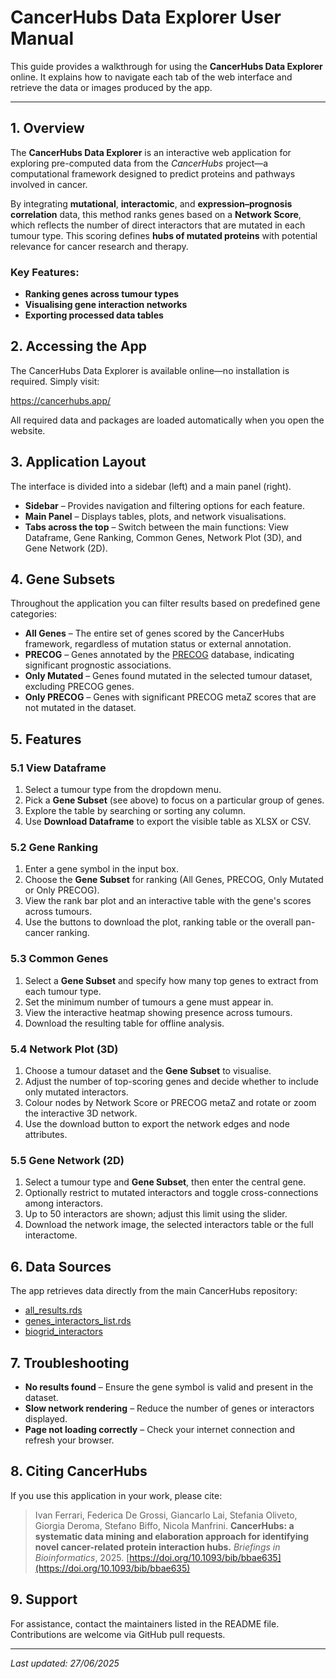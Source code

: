 # CancerHubs Data Explorer User Manual

This guide provides a walkthrough for using the **CancerHubs Data Explorer** online. It explains how to navigate each tab of the web interface and retrieve the data or images produced by the app.

---

## 1. Overview

The **CancerHubs Data Explorer** is an interactive web application for exploring pre-computed data from the *CancerHubs* project—a computational framework designed to predict proteins and pathways involved in cancer.

By integrating **mutational**, **interactomic**, and **expression–prognosis correlation** data, this method ranks genes based on a **Network Score**, which reflects the number of direct interactors that are mutated in each tumour type. This scoring defines **hubs of mutated proteins** with potential relevance for cancer research and therapy.

### Key Features:

- **Ranking genes across tumour types**
- **Visualising gene interaction networks**
- **Exporting processed data tables**

## 2. Accessing the App

The CancerHubs Data Explorer is available online—no installation is required. Simply visit:

<https://cancerhubs.app/>

All required data and packages are loaded automatically when you open the website.

## 3. Application Layout

The interface is divided into a sidebar (left) and a main panel (right).

- **Sidebar** – Provides navigation and filtering options for each feature.
- **Main Panel** – Displays tables, plots, and network visualisations.
- **Tabs across the top** – Switch between the main functions: View Dataframe, Gene Ranking, Common Genes, Network Plot (3D), and Gene Network (2D).

## 4. Gene Subsets

Throughout the application you can filter results based on predefined gene categories:

- **All Genes** – The entire set of genes scored by the CancerHubs framework, regardless of mutation status or external annotation.
- **PRECOG** – Genes annotated by the [PRECOG](https://precog.stanford.edu/) database, indicating significant prognostic associations.
- **Only Mutated** – Genes found mutated in the selected tumour dataset, excluding PRECOG genes.
- **Only PRECOG** – Genes with significant PRECOG metaZ scores that are not mutated in the dataset.

## 5. Features

### 5.1 View Dataframe

1. Select a tumour type from the dropdown menu.
2. Pick a **Gene Subset** (see above) to focus on a particular group of genes.
3. Explore the table by searching or sorting any column.
4. Use **Download Dataframe** to export the visible table as XLSX or CSV.

### 5.2 Gene Ranking

1. Enter a gene symbol in the input box.
2. Choose the **Gene Subset** for ranking (All Genes, PRECOG, Only Mutated or Only PRECOG).
3. View the rank bar plot and an interactive table with the gene's scores across tumours.
4. Use the buttons to download the plot, ranking table or the overall pan-cancer ranking.

### 5.3 Common Genes

1. Select a **Gene Subset** and specify how many top genes to extract from each tumour type.
2. Set the minimum number of tumours a gene must appear in.
3. View the interactive heatmap showing presence across tumours.
4. Download the resulting table for offline analysis.

### 5.4 Network Plot (3D)

1. Choose a tumour dataset and the **Gene Subset** to visualise.
2. Adjust the number of top-scoring genes and decide whether to include only mutated interactors.
3. Colour nodes by Network Score or PRECOG metaZ and rotate or zoom the interactive 3D network.
4. Use the download button to export the network edges and node attributes.

### 5.5 Gene Network (2D)

1. Select a tumour type and **Gene Subset**, then enter the central gene.
2. Optionally restrict to mutated interactors and toggle cross-connections among interactors.
3. Up to 50 interactors are shown; adjust this limit using the slider.
4. Download the network image, the selected interactors table or the full interactome.

## 6. Data Sources

The app retrieves data directly from the main CancerHubs repository:

- [all_results.rds](https://github.com/ingmbioinfo/cancerhubs/blob/main/result/all_results.rds)
- [genes_interactors_list.rds](https://github.com/ingmbioinfo/cancerhubs/blob/main/result/genes_interactors_list.rds)
- [biogrid_interactors](https://github.com/ingmbioinfo/cancerhubs/blob/main/data/biogrid_interactors)

## 7. Troubleshooting

- **No results found** – Ensure the gene symbol is valid and present in the dataset.
- **Slow network rendering** – Reduce the number of genes or interactors displayed.
- **Page not loading correctly** – Check your internet connection and refresh your browser.

## 8. Citing CancerHubs

If you use this application in your work, please cite:

> Ivan Ferrari, Federica De Grossi, Giancarlo Lai, Stefania Oliveto, Giorgia Deroma, Stefano Biffo, Nicola Manfrini. **CancerHubs: a systematic data mining and elaboration approach for identifying novel cancer-related protein interaction hubs.** *Briefings in Bioinformatics*, 2025. [https://doi.org/10.1093/bib/bbae635](https://doi.org/10.1093/bib/bbae635)

## 9. Support

For assistance, contact the maintainers listed in the README file. Contributions are welcome via GitHub pull requests.

---

*Last updated: 27/06/2025*
